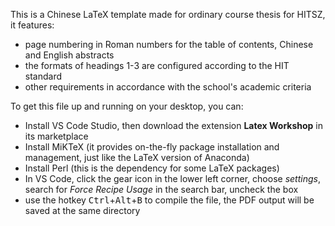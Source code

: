 This is a Chinese LaTeX template made for ordinary course thesis for HITSZ, it features:
 - page numbering in Roman numbers for the table of contents, Chinese and English abstracts
 - the formats of headings 1-3 are configured according to the HIT standard
 - other requirements in accordance with the school's academic criteria

To get this file up and running on your desktop, you can:
 - Install VS Code Studio, then download the extension **Latex Workshop** in its marketplace
 - Install MiKTeX (it provides on-the-fly package installation and management, just like the LaTeX version of Anaconda)
 - Install Perl (this is the dependency for some LaTeX packages)
 - In VS Code, click the gear icon in the lower left corner, choose _settings_, search for _Force Recipe Usage_ in the search bar, uncheck the box
 - use the hotkey <kbd>Ctrl</kbd>+<kbd>Alt</kbd>+<kbd>B</kbd> to compile the file, the PDF output will be saved at the same directory
